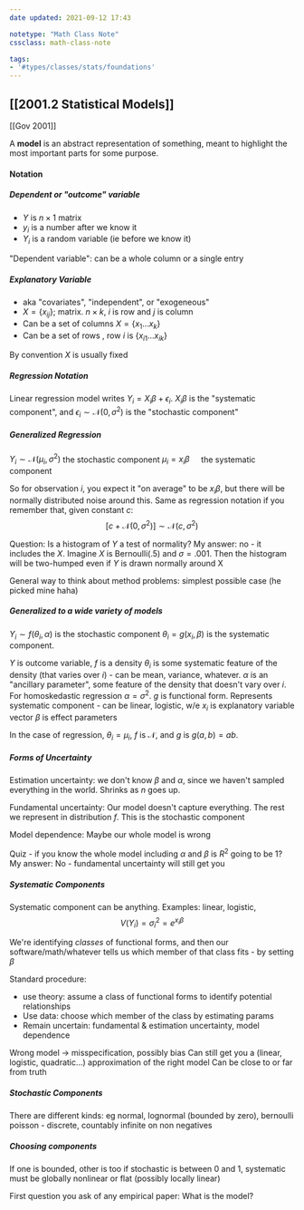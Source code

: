 ```yaml
---
date updated: 2021-09-12 17:43

notetype: "Math Class Note"
cssclass: math-class-note

tags: 
- '#types/classes/stats/foundations'
---
```


## [[2001.2 Statistical Models]]
[[Gov 2001]]

A **model** is an abstract representation of something, meant to highlight the most important parts for some purpose. 

#### Notation
##### Dependent or "outcome" variable
- $Y$ is $n \times 1$ matrix
- $y_i$ is a number after we know it
- $Y_i$ is a random variable (ie before we know it)

"Dependent variable": can be a whole column or a single entry 

##### Explanatory Variable
- aka "covariates", "independent", or "exogeneous"
- $X = \{x_{ij}\}$; matrix. $n \times k$, $i$ is row and $j$ is column
- Can be a set of columns $X = \{x_1 \ldots x_k \}$
- Can be a set of rows , row $i$ is  $\{x_{i1} \ldots x_{ik} \}$

By convention $X$ is usually fixed 

##### Regression Notation

Linear regression model writes $Y_i = X_i\beta + \epsilon_i$. $X_i\beta$ is the "systematic component", and $\epsilon_i \sim \mathcal{N}(0, \sigma^2)$ is the "stochastic component"

##### Generalized Regression
$Y_i \sim \mathcal{N}(\mu_i, \sigma^2)$ the stochastic component
$\mu_i = x_i\beta\quad$   the systematic component

So for observation $i$, you expect it "on average" to be $x_i \beta$, but there will be normally distributed noise around this. Same as regression notation if you remember that, given constant $c$:
$$[c + \mathcal{N}(0,\sigma^2)] \sim \mathcal{N}(c,\sigma^2)$$

Question: Is a histogram of $Y$ a test of normality?
My answer: no - it includes the $X$. Imagine $X$ is $\text{Bernoulli}(.5)$ and $\sigma = .001$. Then the histogram will be two-humped even if $Y$ is drawn normally around X

General way to think about method problems: simplest possible case (he picked mine haha)

##### Generalized to a wide variety of models
$Y_i \sim f(\theta_i, \alpha)$ is the stochastic component
$\theta_i = g(x_i, \beta)$ is the systematic component. 

$Y$ is outcome variable, $f$ is a density
$\theta_i$ is some systematic feature of the density (that varies over $i$) - can be mean, variance, whatever.
$\alpha$ is an "ancillary parameter", some feature of the density that doesn't vary over $i$. For homoskedastic regression $\alpha = \sigma^2$. 
$g$ is functional form. Represents systematic component - can be linear, logistic, w/e
$x_i$ is explanatory variable vector
$\beta$ is effect parameters

In the case of regression, $\theta_i = \mu_i$, $f$ is $\mathcal{N}$, and $g$ is $g(a,b) = ab$. 

##### Forms of Uncertainty

Estimation uncertainty: we don't know $\beta$ and $\alpha$, since we haven't sampled everything in the world. Shrinks as $n$ goes up.

Fundamental uncertainty: Our model doesn't capture everything. The rest we represent in distribution $f$. This is the stochastic component

Model dependence: Maybe our whole model is wrong

Quiz - if you know the whole model including $\alpha$ and $\beta$ is $R^2$ going to be $1$?
My answer: No - fundamental uncertainty will still get you


##### Systematic Components

Systematic component can be anything. Examples: linear, logistic,
$$V(Y_i) =  \sigma_i^2 = e^{x_i\beta}$$

We're identifying _classes_ of functional forms, and then our software/math/whatever tells us which member of that class fits - by setting $\beta$

Standard procedure: 
- use theory: assume a class of functional forms to identify potential relationships
- Use data: choose which member of the class by estimating params
- Remain uncertain: fundamental & estimation uncertainty, model dependence

Wrong model -> misspecification, possibly bias
Can still get you a (linear, logistic, quadratic...) approximation of the right model
Can be close to or far from truth


##### Stochastic Components

There are different kinds: eg normal, lognormal (bounded by zero), bernoulli
poisson - discrete, countably infinite on non negatives

##### Choosing components

If one is bounded, other is too
if stochastic is between 0 and 1, systematic must be globally nonlinear or flat (possibly locally linear)

First question you ask of any empirical paper: What is the model?
